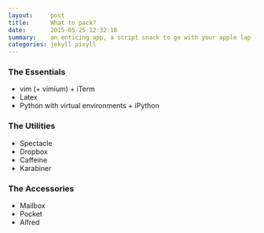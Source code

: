 ```yaml
---
layout:     post
title:      What to pack?
date:       2015-05-25 12:32:18
summary:    an enticing app, a script snack to go with your apple lap (top)...
categories: jekyll pixyll
---
```


### The Essentials
* vim (+ vimium) + iTerm
* Latex 
* Python with virtual environments + iPython

### The Utilities
* Spectacle
* Dropbox
* Caffeine 
* Karabiner

### The Accessories
* Mailbox
* Pocket
* Alfred


